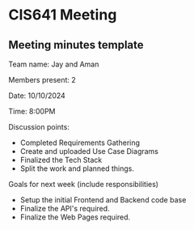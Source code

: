 # CIS641 Meeting

## Meeting minutes template

Team name: Jay and Aman

Members present: 2

Date: 10/10/2024

Time: 8:00PM

Discussion points: 

* Completed Requirements Gathering
* Create and uploaded Use Case Diagrams
* Finalized the Tech Stack
* Split the work and planned things.

Goals for next week (include responsibilities)

* Setup the initial Frontend and Backend code base
* Finalize the API's required.
* Finalize the Web Pages required.
